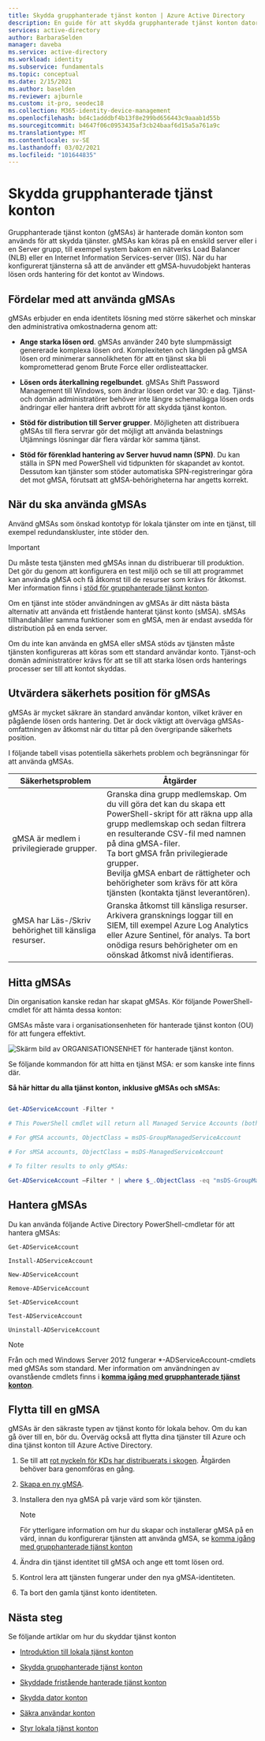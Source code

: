 ```yaml
---
title: Skydda grupphanterade tjänst konton | Azure Active Directory
description: En guide för att skydda grupphanterade tjänst konton dator konton.
services: active-directory
author: BarbaraSelden
manager: daveba
ms.service: active-directory
ms.workload: identity
ms.subservice: fundamentals
ms.topic: conceptual
ms.date: 2/15/2021
ms.author: baselden
ms.reviewer: ajburnle
ms.custom: it-pro, seodec18
ms.collection: M365-identity-device-management
ms.openlocfilehash: bd4c1adddbf4b13f8e299bd656443c9aaab1d55b
ms.sourcegitcommit: b4647f06c0953435af3cb24baaf6d15a5a761a9c
ms.translationtype: MT
ms.contentlocale: sv-SE
ms.lasthandoff: 03/02/2021
ms.locfileid: "101644835"
---
```

# <a name="securing-group-managed-service-accounts"></a>Skydda grupphanterade tjänst konton

Grupphanterade tjänst konton (gMSAs) är hanterade domän konton som används för att skydda tjänster. gMSAs kan köras på en enskild server eller i en Server grupp, till exempel system bakom en nätverks Load Balancer (NLB) eller en Internet Information Services-server (IIS). När du har konfigurerat tjänsterna så att de använder ett gMSA-huvudobjekt hanteras lösen ords hantering för det kontot av Windows.

## <a name="benefits-of-using-gmsas"></a>Fördelar med att använda gMSAs

gMSAs erbjuder en enda identitets lösning med större säkerhet och minskar den administrativa omkostnaderna genom att:

* **Ange starka lösen ord**. gMSAs använder 240 byte slumpmässigt genererade komplexa lösen ord. Komplexiteten och längden på gMSA lösen ord minimerar sannolikheten för att en tjänst ska bli komprometterad genom Brute Force eller ordlisteattacker.

* **Lösen ords återkallning regelbundet**. gMSAs Shift Password Management till Windows, som ändrar lösen ordet var 30: e dag. Tjänst-och domän administratörer behöver inte längre schemalägga lösen ords ändringar eller hantera drift avbrott för att skydda tjänst konton. 

* **Stöd för distribution till Server grupper**. Möjligheten att distribuera gMSAs till flera servrar gör det möjligt att använda belastnings Utjämnings lösningar där flera värdar kör samma tjänst. 

* **Stöd för förenklad hantering av Server huvud namn (SPN)**. Du kan ställa in SPN med PowerShell vid tidpunkten för skapandet av kontot. Dessutom kan tjänster som stöder automatiska SPN-registreringar göra det mot gMSA, förutsatt att gMSA-behörigheterna har angetts korrekt. 

## <a name="when-to-use-gmsas"></a>När du ska använda gMSAs

Använd gMSAs som önskad kontotyp för lokala tjänster om inte en tjänst, till exempel redundanskluster, inte stöder den.

> [!IMPORTANT]
> Du måste testa tjänsten med gMSAs innan du distribuerar till produktion. Det gör du genom att konfigurera en test miljö och se till att programmet kan använda gMSA och få åtkomst till de resurser som krävs för åtkomst. Mer information finns i [stöd för grupphanterade tjänst konton](/system-center/scom/support-group-managed-service-accounts?view=sc-om-2019).


Om en tjänst inte stöder användningen av gMSAs är ditt nästa bästa alternativ att använda ett fristående hanterat tjänst konto (sMSA). sMSAs tillhandahåller samma funktioner som en gMSA, men är endast avsedda för distribution på en enda server.

Om du inte kan använda en gMSA eller sMSA stöds av tjänsten måste tjänsten konfigureras att köras som ett standard användar konto. Tjänst-och domän administratörer krävs för att se till att starka lösen ords hanterings processer ser till att kontot skyddas.

## <a name="assess-the-security-posture-of-gmsas"></a>Utvärdera säkerhets position för gMSAs

gMSAs är mycket säkrare än standard användar konton, vilket kräver en pågående lösen ords hantering. Det är dock viktigt att överväga gMSAs-omfattningen av åtkomst när du tittar på den övergripande säkerhets position.

I följande tabell visas potentiella säkerhets problem och begränsningar för att använda gMSAs.

| Säkerhetsproblem| Åtgärder |
| - | - |
| gMSA är medlem i privilegierade grupper. | Granska dina grupp medlemskap. Om du vill göra det kan du skapa ett PowerShell-skript för att räkna upp alla grupp medlemskap och sedan filtrera en resulterande CSV-fil med namnen på dina gMSA-filer. <br>Ta bort gMSA från privilegierade grupper.<br> Bevilja gMSA enbart de rättigheter och behörigheter som krävs för att köra tjänsten (kontakta tjänst leverantören). 
| gMSA har Läs-/Skriv behörighet till känsliga resurser. | Granska åtkomst till känsliga resurser. Arkivera gransknings loggar till en SIEM, till exempel Azure Log Analytics eller Azure Sentinel, för analys. Ta bort onödiga resurs behörigheter om en oönskad åtkomst nivå identifieras. |


## <a name="find-gmsas"></a>Hitta gMSAs

Din organisation kanske redan har skapat gMSAs. Kör följande PowerShell-cmdlet för att hämta dessa konton:

GMSAs måste vara i organisationsenheten för hanterade tjänst konton (OU) för att fungera effektivt.

  
![Skärm bild av ORGANISATIONSENHET för hanterade tjänst konton.](./media/securing-service-accounts/secure-gmsa-image-1.png)

Se följande kommandon för att hitta en tjänst MSA: er som kanske inte finns där.

**Så här hittar du alla tjänst konton, inklusive gMSAs och sMSAs:**


```powershell

Get-ADServiceAccount -Filter *

# This PowerShell cmdlet will return all Managed Service Accounts (both gMSAs and sMSAs). An administrator can differentiate between the two by examining the ObjectClass attribute on returned accounts.

# For gMSA accounts, ObjectClass = msDS-GroupManagedServiceAccount

# For sMSA accounts, ObjectClass = msDS-ManagedServiceAccount

# To filter results to only gMSAs:

Get-ADServiceAccount –Filter * | where $_.ObjectClass -eq "msDS-GroupManagedServiceAccount”}
```

## <a name="manage-gmsas"></a>Hantera gMSAs

Du kan använda följande Active Directory PowerShell-cmdletar för att hantera gMSAs:

`Get-ADServiceAccount`

`Install-ADServiceAccount`

`New-ADServiceAccount`

`Remove-ADServiceAccount`

`Set-ADServiceAccount`

`Test-ADServiceAccount`

`Uninstall-ADServiceAccount`

> [!NOTE]
> Från och med Windows Server 2012 fungerar *-ADServiceAccount-cmdlets med gMSAs som standard. Mer information om användningen av ovanstående cmdlets finns i [**komma igång med grupphanterade tjänst konton**](/windows-server/security/group-managed-service-accounts/getting-started-with-group-managed-service-accounts).

## <a name="move-to-a-gmsa"></a>Flytta till en gMSA
gMSAs är den säkraste typen av tjänst konto för lokala behov. Om du kan gå över till en, bör du. Överväg också att flytta dina tjänster till Azure och dina tjänst konton till Azure Active Directory.

1.  Se till att [rot nyckeln för KDs har distribuerats i skogen](/windows-server/security/group-managed-service-accounts/create-the-key-distribution-services-kds-root-key). Åtgärden behöver bara genomföras en gång.

2. [Skapa en ny gMSA](/windows-server/security/group-managed-service-accounts/getting-started-with-group-managed-service-accounts).

3. Installera den nya gMSA på varje värd som kör tjänsten.
   > [!NOTE] 
   > För ytterligare information om hur du skapar och installerar gMSA på en värd, innan du konfigurerar tjänsten att använda gMSA, se [komma igång med grupphanterade tjänst konton](/previous-versions/windows/it-pro/windows-server-2012-R2-and-2012/jj128431(v=ws.11))

 
4. Ändra din tjänst identitet till gMSA och ange ett tomt lösen ord.

5. Kontrol lera att tjänsten fungerar under den nya gMSA-identiteten.

6. Ta bort den gamla tjänst konto identiteten.

 

## <a name="next-steps"></a>Nästa steg
Se följande artiklar om hur du skyddar tjänst konton

* [Introduktion till lokala tjänst konton](service-accounts-on-premises.md)

* [Skydda grupphanterade tjänst konton](service-accounts-group-managed.md)

* [Skyddade fristående hanterade tjänst konton](service-accounts-standalone-managed.md)

* [Skydda dator konton](service-accounts-computer.md)

* [Säkra användar konton](service-accounts-user-on-premises.md)

* [Styr lokala tjänst konton](service-accounts-govern-on-premises.md)